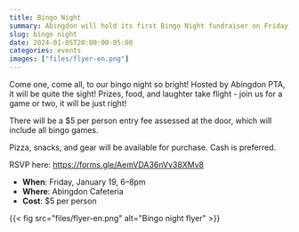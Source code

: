 ```yaml
--- 
title: Bingo Night
summary: Abingdon will hold its first Bingo Night fundraiser on Friday, January 19.
slug: bingo night
date: 2024-01-05T20:00:00-05:00
categories: events
images: ["files/flyer-en.png"]
---
```


Come one, come all, to our bingo night so bright! Hosted by Abingdon PTA, it will be quite the sight! Prizes, food, and laughter take flight - join us for a game or two, it will be just right!

There will be a $5 per person entry fee assessed at the door, which will include all bingo games.

Pizza, snacks, and gear will be available for purchase. Cash is preferred.

RSVP here: https://forms.gle/AemVDA36nVv38XMv8

- **When**: Friday, January 19, 6–8pm
- **Where**: Abingdon Cafeteria
- **Cost**: $5 per person

{{< fig src="files/flyer-en.png" alt="Bingo night flyer" >}}